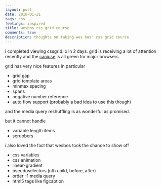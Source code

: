 ```yaml
---
layout: post
date: 2018-01-21
tags: css
feelings: inspired
title: wesbos css grid course
comments: true
description: thoughts on taking wes bos' css grid course
---
```


i completed viewing cssgrid.io in 2 days. grid is receiving a lot of attention recently and the [caniuse](https://caniuse.com/#feat=css-grid) is all green for major browsers.

grid has very nice features in particular

- grid gap
- grid template areas
- minmax spacing
- spans
- negative number reference
- auto flow support (probably a bad idea to use this though)

and the media query reshuffling is as wonderful as promised.

but it cannot handle

- variable length items
- scrubbers

i also loved the fact that wesbos took the chance to show off

- css variables
- css animation
- linear-gradient
- pseudoselectors (nth child, before, after)
- order -1 media query
- html5 tags like figcaption

